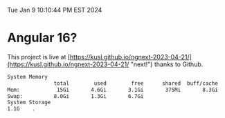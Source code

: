 Tue Jan  9 10:10:44 PM EST 2024

# Angular 16?


This project is live at [https://kusl.github.io/ngnext-2023-04-21/](https://kusl.github.io/ngnext-2023-04-21/ "next!") thanks to Github.

```bash
System Memory
               total        used        free      shared  buff/cache   available
Mem:            15Gi       4.6Gi       3.1Gi       375Mi       8.3Gi        10Gi
Swap:          8.0Gi       1.3Gi       6.7Gi
System Storage
1.1G	.
```
